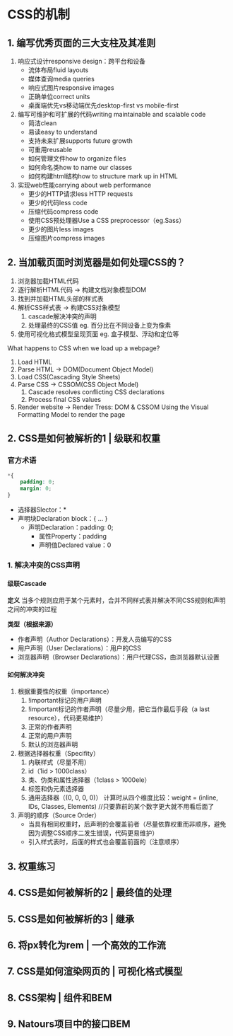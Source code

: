# CSS的机制

## 1. 编写优秀页面的三大支柱及其准则
1. 响应式设计responsive design：跨平台和设备
	- 流体布局fluid layouts
	- 媒体查询media queries
	- 响应式图片responsive images
	- 正确单位correct units
	- 桌面端优先vs移动端优先desktop-first vs mobile-first
2. 编写可维护和可扩展的代码writing maintainable and scalable code
	- 简洁clean
	- 易读easy to understand
	- 支持未来扩展supports future growth
	- 可重用reusable
	- 如何管理文件how to organize files
	- 如何命名类how to name our classes
	- 如何构建html结构how to structure mark up in HTML
3. 实现web性能carrying about web performance
	- 更少的HTTP请求less HTTP requests
	- 更少的代码less code
	- 压缩代码compress code
	- 使用CSS预处理器Use a CSS preprocessor（eg.Sass）
	- 更少的图片less images
	- 压缩图片compress images

## 2. 当加载页面时浏览器是如何处理CSS的？
1. 浏览器加载HTML代码
2. 逐行解析HTML代码 → 构建文档对象模型DOM
3. 找到并加载HTML头部的样式表
4. 解析CSS样式表 → 构建CSS对象模型
	1. cascade解决冲突的声明
	2. 处理最终的CSS值
		eg. 百分比在不同设备上变为像素
5. 使用可视化格式模型呈现页面
	eg. 盒子模型、浮动和定位等

What happens to CSS when we load up a webpage?
1. Load HTML
2. Parse HTML → DOM(Document Object Model)
3. Load CSS(Cascading Style Sheets)
4. Parse CSS → CSSOM(CSS Object Model)
	1. Cascade resolves conflicting CSS declarations
	2. Process final CSS values
5. Render website → Render Tress: DOM & CSSOM
	Using the Visual Formatting Model to render the page

## 2. CSS是如何被解析的1 | 级联和权重

### 官方术语
```css
*{
	padding: 0;
	margin: 0;
}
```
- 选择器Slector：*
- 声明块Declaration block：{ ... }
	- 声明Declaration：padding: 0;
		- 属性Property：padding
		- 声明值Declared value：0

### 1. 解决冲突的CSS声明
#### 级联Cascade
**定义**
当多个规则应用于某个元素时，合并不同样式表并解决不同CSS规则和声明之间的冲突的过程

**类型（根据来源）**
- 作者声明（Author Declarations）：开发人员编写的CSS
- 用户声明（User Declarations）：用户的CSS
- 浏览器声明（Browser Declarations）：用户代理CSS，由浏览器默认设置

#### 如何解决冲突
1. 根据重要性的权重（importance）
	1. !important标记的用户声明
	2. !important标记的作者声明（尽量少用，把它当作最后手段（a last resource），代码更易维护）
	3. 正常的作者声明
	4. 正常的用户声明
	5. 默认的浏览器声明
2. 根据选择器权重（Specifity）
	1. 内联样式（尽量不用）
	2. id（1id > 1000class）
	3. 类、伪类和属性选择器（1class > 1000ele）
	4. 标签和伪元素选择器
	4. 通用选择器（(0, 0, 0, 0)）
	计算时从四个维度比较：weight = (inline, IDs, Classes, Elements) //只要靠前的某个数字更大就不用看后面了
3. 声明的顺序（Source Order）
	- 当具有相同权重时，后声明的会覆盖前者（尽量依靠权重而非顺序，避免因为调整CSS顺序二发生错误，代码更易维护）
	- 引入样式表时，后面的样式也会覆盖前面的（注意顺序）

## 3. 权重练习

## 4. CSS是如何被解析的2 | 最终值的处理

## 5. CSS是如何被解析的3 | 继承

## 6. 将px转化为rem | 一个高效的工作流

## 7. CSS是如何渲染网页的 | 可视化格式模型

## 8. CSS架构 | 组件和BEM

## 9. Natours项目中的接口BEM




































